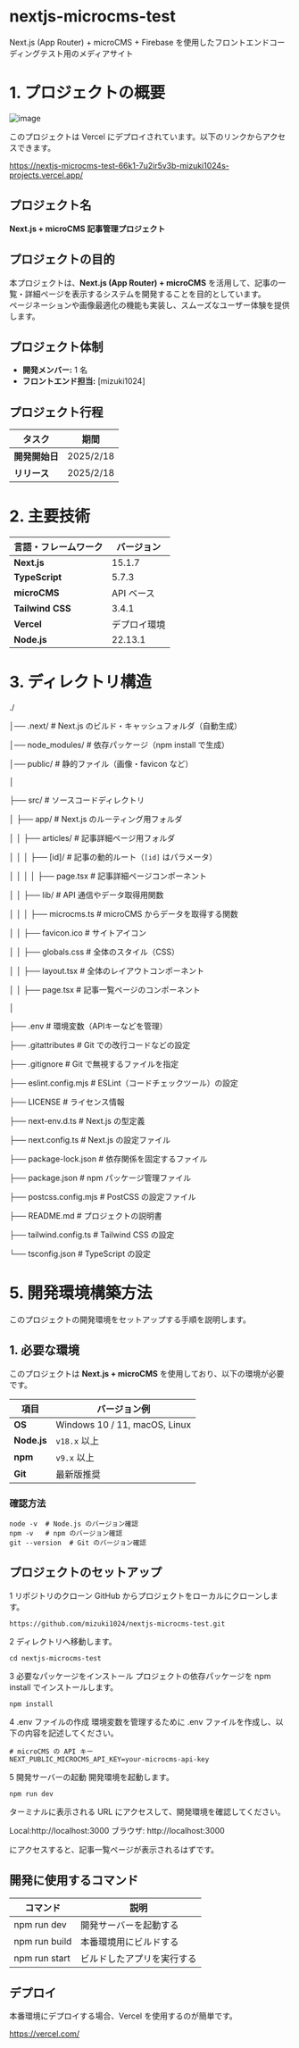 # nextjs-microcms-test
Next.js (App Router) + microCMS + Firebase を使用したフロントエンドコーディングテスト用のメディアサイト
# 1. プロジェクトの概要


![image](https://github.com/user-attachments/assets/1d14c548-7a12-4bda-b986-92bb87426a53)

このプロジェクトは Vercel にデプロイされています。以下のリンクからアクセスできます。

https://nextjs-microcms-test-66k1-7u2ir5v3b-mizuki1024s-projects.vercel.app/

##  プロジェクト名
**Next.js + microCMS 記事管理プロジェクト**

## プロジェクトの目的
本プロジェクトは、**Next.js (App Router) + microCMS** を活用して、記事の一覧・詳細ページを表示するシステムを開発することを目的としています。  
ページネーションや画像最適化の機能も実装し、スムーズなユーザー体験を提供します。

## プロジェクト体制
- **開発メンバー:** 1 名
- **フロントエンド担当:** [mizuki1024]

##  プロジェクト行程
| タスク | 期間 |
|--------|------|
| **開発開始日** | 2025/2/18 |
| **リリース** | 2025/2/18 |

# 2. 主要技術

| 言語・フレームワーク | バージョン |
|--------------------|----------|
| **Next.js** | 15.1.7 |
| **TypeScript** | 5.7.3 |
| **microCMS** | API ベース |
| **Tailwind CSS** | 3.4.1 |
| **Vercel** | デプロイ環境 |
| **Node.js** | 22.13.1 |

# 3. ディレクトリ構造

./

│── .next/               # Next.js のビルド・キャッシュフォルダ（自動生成）

│── node\_modules/        # 依存パッケージ（npm install で生成）

│── public/              # 静的ファイル（画像・favicon など）

│

├── src/                 # ソースコードディレクトリ

│   ├── app/             # Next.js のルーティング用フォルダ

│   │   ├── articles/    # 記事詳細ページ用フォルダ

│   │   │   ├── [id]/    # 記事の動的ルート（`[id]` はパラメータ）

│   │   │   │   ├── page.tsx  # 記事詳細ページコンポーネント

│   │   ├── lib/         # API 通信やデータ取得用関数

│   │   │   ├── microcms.ts  # microCMS からデータを取得する関数

│   │   ├── favicon.ico  # サイトアイコン

│   │   ├── globals.css  # 全体のスタイル（CSS）

│   │   ├── layout.tsx   # 全体のレイアウトコンポーネント

│   │   ├── page.tsx     # 記事一覧ページのコンポーネント

│

├── .env                 # 環境変数（APIキーなどを管理）

├── .gitattributes       # Git での改行コードなどの設定

├── .gitignore           # Git で無視するファイルを指定

├── eslint.config.mjs    # ESLint（コードチェックツール）の設定

├── LICENSE              # ライセンス情報

├── next-env.d.ts        # Next.js の型定義

├── next.config.ts       # Next.js の設定ファイル

├── package-lock.json    # 依存関係を固定するファイル

├── package.json         # npm パッケージ管理ファイル

├── postcss.config.mjs   # PostCSS の設定ファイル

├── README.md            # プロジェクトの説明書

├── tailwind.config.ts   # Tailwind CSS の設定

└── tsconfig.json        # TypeScript の設定


# 5. 開発環境構築方法

このプロジェクトの開発環境をセットアップする手順を説明します。

##  1. 必要な環境
このプロジェクトは **Next.js + microCMS** を使用しており、以下の環境が必要です。

| 項目          | バージョン例 |
|--------------|-------------|
| **OS**      | Windows 10 / 11, macOS, Linux |
| **Node.js** | `v18.x` 以上 |
| **npm**     | `v9.x` 以上 |
| **Git**     | 最新版推奨 |

###  確認方法

```
node -v  # Node.js のバージョン確認
npm -v   # npm のバージョン確認
git --version  # Git のバージョン確認
```

## プロジェクトのセットアップ
 
1️ リポジトリのクローン
GitHub からプロジェクトをローカルにクローンします。

```
https://github.com/mizuki1024/nextjs-microcms-test.git
```

2 ディレクトリへ移動します。

```
cd nextjs-microcms-test
```

3 必要なパッケージをインストール
プロジェクトの依存パッケージを npm install でインストールします。

```
npm install
```

4 .env ファイルの作成
環境変数を管理するために .env ファイルを作成し、以下の内容を記述してください。

```
# microCMS の API キー
NEXT_PUBLIC_MICROCMS_API_KEY=your-microcms-api-key
```

5 開発サーバーの起動
開発環境を起動します。

```
npm run dev
```

ターミナルに表示される URL にアクセスして、開発環境を確認してください。

Local:http://localhost:3000
ブラウザ: http://localhost:3000 

にアクセスすると、記事一覧ページが表示されるはずです。


## 開発に使用するコマンド
 
| コマンド  | 説明  |
|----|----|
|npm run dev|開発サーバーを起動する|
|npm run build	|本番環境用にビルドする|
|npm run start |	ビルドしたアプリを実行する |

## デプロイ 
本番環境にデプロイする場合、Vercel を使用するのが簡単です。

https://vercel.com/




